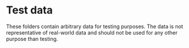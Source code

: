 # Test data

These folders contain arbitrary data for testing purposes. The data is not representative of real-world data and should not be used for any other purpose than testing.
